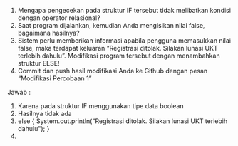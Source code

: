 1. Mengapa pengecekan pada struktur IF tersebut tidak melibatkan kondisi dengan
operator relasional?
2. Saat program dijalankan, kemudian Anda mengisikan nilai false, bagaimana hasilnya?
3. Sistem perlu memberikan informasi apabila pengguna memasukkan nilai false, maka
terdapat keluaran “Registrasi ditolak. Silakan lunasi UKT terlebih dahulu”. Modifikasi
program tersebut dengan menambahkan struktur ELSE!
4. Commit dan push hasil modifikasi Anda ke Github dengan pesan “Modifikasi
Percobaan 1”


Jawab : 
1. Karena pada struktur IF menggunakan tipe data boolean
2. Hasilnya tidak ada 
3. else {
        System.out.println("Registrasi ditolak. Silakan lunasi UKT terlebih dahulu");
    }
4. 